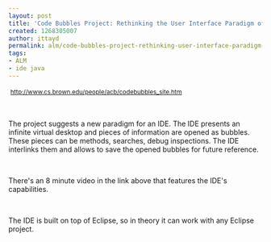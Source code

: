 ```yaml
---
layout: post
title: 'Code Bubbles Project: Rethinking the User Interface Paradigm of IDEs'
created: 1268305007
author: ittayd
permalink: alm/code-bubbles-project-rethinking-user-interface-paradigm-ides
tags:
- ALM
- ide java
---
```

<p>&nbsp;<span class="Apple-style-span" style="line-height: 19px; font-size: 12px; "><a href="http://www.cs.brown.edu/people/acb/codebubbles_site.htm">http://www.cs.brown.edu/people/acb/codebubbles_site.htm</a></span></p>
<p>&nbsp;</p>
<p>The project suggests a new paradigm for an IDE. The IDE presents an infinite virtual desktop and pieces of information are opened as bubbles. These pieces can be methods, searches, debug inspections. The IDE interlinks them and allows to save the opened bubbles for future reference.</p>
<p>&nbsp;</p>
<p>There's an 8 minute video in the link above that features the IDE's capabilities.</p>
<p>&nbsp;</p>
<p>The IDE is built on top of Eclipse, so in theory it can work with any Eclipse project.</p>
<p>&nbsp;</p>
<p>&nbsp;</p>
